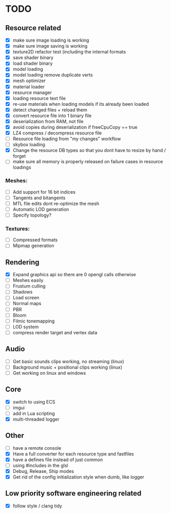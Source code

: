 # TODO

## Resource related
- [x] make sure image loading is working
- [x] make sure image saving is working
- [x] texture2D refactor test (including the internal formats
- [x] save shader binary
- [x] load shader binary
- [x] model loading
- [x] model loading remove duplicate verts
- [x] mesh optimizer
- [x] material loader
- [x] resource manager
- [x] loading resource text file
- [x] re-use materials when loading models if its already been loaded
- [x] detect changed files + reload them
- [x] convert resource file into 1 binary file
- [x] deserialization from RAM, not file
- [x] avoid copies during deserialization if freeCpuCopy == true
- [x] LZ4 compress / decompress resource file
- [ ] Resource file loading from "my changes" workflow
- [ ] skybox loading
- [x] Change the resource DB types so that you dont have to resize by hand / forget
- [ ] make sure all memory is properly released on failure cases in resource loadings

### Meshes:
- [ ] Add support for 16 bit indices
- [ ] Tangents and bitangents
- [ ] MTL file edits dont re-optimize the mesh
- [ ] Automatic LOD generation
- [ ] Specify topology?

### Textures:
- [ ] Compressed formats
- [ ] Mipmap generation

## Rendering
- [x] Expand graphics api so there are 0 opengl calls otherwise
- [ ] Meshes easily
- [ ] Frustum culling
- [ ] Shadows
- [ ] Load screen
- [ ] Normal maps
- [ ] PBR
- [ ] Bloom
- [ ] Filmic tonemapping
- [ ] LOD system
- [ ] compress render target and vertex data

## Audio
- [ ] Get basic sounds clips working, no streaming (linux)
- [ ] Background music + positional clips working (linux)
- [ ] Get working on linux and windows

## Core
- [x] switch to using ECS
- [ ] imgui
- [ ] add in Lua scripting
- [x] multi-threaded logger

## Other
- [ ] have a remote console
- [x] Have a full converter for each resource type and fastfiles
- [x] have a defines file instead of just common
- [ ] using #includes in the glsl
- [x] Debug, Release, Ship modes
- [x] Get rid of the config initialization style when dumb, like logger

## Low priority software engineering related
- [x] follow style / clang tidy
